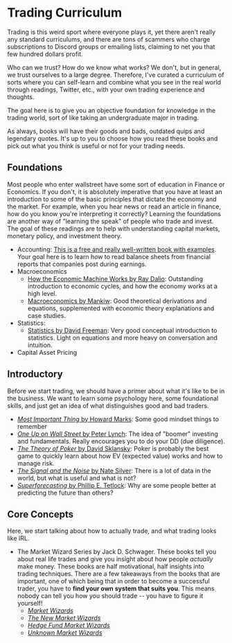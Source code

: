 # Trading Curriculum

Trading is this weird sport where everyone plays it, yet there aren't really any standard curriculums, and there are tons of scammers who charge subscriptions to Discord groups or emailing lists, claiming to net you that few hundred dollars profit.

Who can we trust? How do we know what works? We don't, but in general, we trust ourselves to a large degree. Therefore, I've curated a curriculum of sorts where you can self-learn and combine what you see in the real world through readings, Twitter, etc., with your own trading experience and thoughts.

The goal here is to give you an objective foundation for knowledge in the trading world, sort of like taking an undergraduate major in trading.

As always, books will have their goods and bads, outdated quips and legendary quotes. It's up to you to choose how you read these books and pick out what you think is useful or not for your trading needs.

## Foundations

Most people who enter wallstreet have some sort of education in Finance or Economics. If you don't, it is absolutely imperative that you have at least an introduction to some of the basic principles that dictate the economy and the market. For example, when you hear news or read an article in finance, how do you know you're interpreting it correctly? Learning the foundations are another way of "learning the speak" of people who trade and invest. The goal of these readings are to help with understanding capital markets, monetary policy, and investment theory.

- Accounting: [This is a free and really well-written book with examples](https://lyryx.com/introduction-financial-accounting/). Your goal here is to learn how to read balance sheets from financial reports that companies post during earnings.
- Macroeconomics
    - [How the Economic Machine Works by Ray Dalio](https://www.youtube.com/watch?v=PHe0bXAIuk0): Outstanding introduction to economic cycles, and how the economy works at a high level.
    - [Macroeconomics by Mankiw](https://www.amazon.com/dp/1319105998/ref=as_sl_pc_tf_til?tag=viriditybooks-20&linkCode=w00&linkId=8fe7ff5587c1d0409ac65a3da154a41b&creativeASIN=1319105998): Good theoretical derivations and equations, supplemented with economic theory explanations and case studies.
- Statistics:
    - [Statistics by David Freeman](https://amzn.to/3LPkXKc): Very good conceptual introduction to statistics. Light on equations and more heavy on conversation and intuition.
- Capital Asset Pricing

## Introductory

Before we start trading, we should have a primer about what it's like to be in the business. We want to learn some psychology here, some foundational skills, and just get an idea of what distinguishes good and bad traders.

- [_Most Important Thing_ by Howard Marks](https://amzn.to/3GXdQMm): Some good mindset things to remember
- [_One Up on Wall Street_ by Peter Lynch](https://amzn.to/3Fcxx2v): The idea of "boomer" investing and fundamentals. Really encourages you to do your DD (due diligence).
- [_The Theory of Poker_ by David Sklansky](https://amzn.to/3p90t5V): Poker is probably the best game to quickly learn about how EV (expected value) works and how to manage risk.
- [_The Signal and the Noise_ by Nate Silver](https://amzn.to/30KTreg): There is a lot of data in the world, but what is useful and what is not?
- [_Superforecasting_ by Phillip E. Tetlock](https://amzn.to/3yFmsUZ): Why are some people better at predicting the future than others?

## Core Concepts

Here, we start talking about how to actually trade, and what trading looks like IRL.

- The Market Wizard Series by Jack D. Schwager. These books tell you about real life trades and give you insight about how people _actually_ make money. These books are half motivational, half insights into trading techniques. There are a few takeaways from the books that are important, one of which being that in order to become a successful trader, you have to **find your own system that suits you**. This means nobody can tell you how you should trade -- you have to figure it yourself!
  - [_Market Wizards_](https://amzn.to/3E3Ng2o) 
  - [_The New Market Wizards_](https://amzn.to/3GYT5jl)
  - [_Hedge Fund Market Wizards_](https://amzn.to/3pbqaTr)
  - [_Unknown Market Wizards_](https://amzn.to/3GYT52P)
